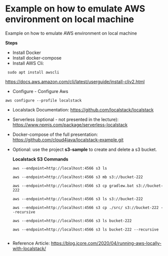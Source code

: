 
  
# Example on how to emulate AWS environment on local machine  
  
Example on how to emulate AWS environment on local machine  
  
**Steps**  
  
* Install Docker  
* Install docker-compose  
* Install AWS Cli:  
```
 sudo apt install awscli  
```
https://docs.aws.amazon.com/cli/latest/userguide/install-cliv2.html  
* Configure - Configure Aws
```
aws configure --profile localstack 
```
 
* Localstack Documentation: https://github.com/localstack/localstack  
* Serverless (optional - not presented in the lecture): https://www.npmjs.com/package/serverless-localstack  
* Docker-compose of the full presentation: https://github.com/cloud4java/localstack-example.git  
* Optional: use the project **s3-sample** to create and delete a s3 bucket.  

    **Localstack S3 Commands**
  ``` 
  aws --endpoint=http://localhost:4566 s3 ls                                           
                                                                                        
  aws --endpoint=http://localhost:4566 s3 mb s3://bucket-222                             
                                                                                         
  aws --endpoint=http://localhost:4566 s3 cp gradlew.bat s3://bucket-222                 
                                                                                         
  aws --endpoint=http://localhost:4566 s3 ls s3://bucket-222                             
                                                                                         
  aws --endpoint=http://localhost:4566 s3 cp ./src/ s3://bucket-222 --recursive          
                                                                                         
  aws --endpoint=http://localhost:4566 s3 ls bucket-222                                  
                                                                                         
  aws --endpoint=http://localhost:4566 s3 ls bucket-222 --recursive                      
                                                                                         
     ``` 

* Reference Article: https://blog.jcore.com/2020/04/running-aws-locally-with-localstack/


